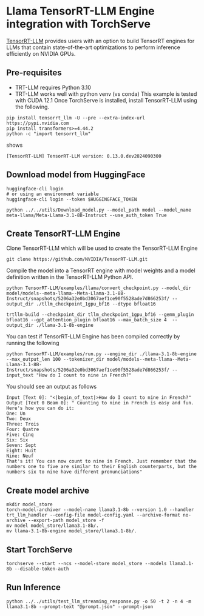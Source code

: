 # Llama TensorRT-LLM Engine integration with TorchServe

[TensorRT-LLM](https://github.com/NVIDIA/TensorRT-LLM) provides users with an option to build TensorRT engines for LLMs that contain state-of-the-art optimizations to perform inference efficiently on NVIDIA GPUs.

## Pre-requisites

- TRT-LLM requires Python 3.10
- TRT-LLM works well with python venv (vs conda)
This example is tested with CUDA 12.1
Once TorchServe is installed, install TensorRT-LLM using the following.

```
pip install tensorrt_llm -U --pre --extra-index-url https://pypi.nvidia.com
pip install transformers>=4.44.2
python -c "import tensorrt_llm"
```
shows
```
[TensorRT-LLM] TensorRT-LLM version: 0.13.0.dev2024090300
```

## Download model from HuggingFace
```
huggingface-cli login
# or using an environment variable
huggingface-cli login --token $HUGGINGFACE_TOKEN
```
```
python ../../utils/Download_model.py --model_path model --model_name meta-llama/Meta-Llama-3.1-8B-Instruct --use_auth_token True
```

## Create TensorRT-LLM Engine
Clone TensorRT-LLM which will be used to create the TensorRT-LLM Engine

```
git clone https://github.com/NVIDIA/TensorRT-LLM.git
```

Compile the model into a TensorRT engine with model weights and a model definition written in the TensorRT-LLM Python API.

```
python TensorRT-LLM/examples/llama/convert_checkpoint.py --model_dir model/models--meta-llama--Meta-Llama-3.1-8B-Instruct/snapshots/5206a32e0bd3067aef1ce90f5528ade7d866253f/ --output_dir ./tllm_checkpoint_1gpu_bf16 --dtype bfloat16
```

```
trtllm-build --checkpoint_dir tllm_checkpoint_1gpu_bf16 --gemm_plugin bfloat16 --gpt_attention_plugin bfloat16 --max_batch_size 4  --output_dir ./llama-3.1-8b-engine
```

You can test if TensorRT-LLM Engine has been compiled correctly by running the following
```
python TensorRT-LLM/examples/run.py --engine_dir ./llama-3.1-8b-engine  --max_output_len 100 --tokenizer_dir model/models--meta-llama--Meta-Llama-3.1-8B-Instruct/snapshots/5206a32e0bd3067aef1ce90f5528ade7d866253f/ --input_text "How do I count to nine in French?"
```

You should see an output as follows
```
Input [Text 0]: "<|begin_of_text|>How do I count to nine in French?"
Output [Text 0 Beam 0]: " Counting to nine in French is easy and fun. Here's how you can do it:
One: Un
Two: Deux
Three: Trois
Four: Quatre
Five: Cinq
Six: Six
Seven: Sept
Eight: Huit
Nine: Neuf
That's it! You can now count to nine in French. Just remember that the numbers one to five are similar to their English counterparts, but the numbers six to nine have different pronunciations"
```

## Create model archive

```
mkdir model_store
torch-model-archiver --model-name llama3.1-8b --version 1.0 --handler trt_llm_handler --config-file model-config.yaml --archive-format no-archive --export-path model_store -f
mv model model_store/llama3.1-8b/.
mv llama-3.1-8b-engine model_store/llama3.1-8b/.
```

## Start TorchServe
```
torchserve --start --ncs --model-store model_store --models llama3.1-8b --disable-token-auth
```

## Run Inference
```
python ../../utils/test_llm_streaming_response.py -o 50 -t 2 -n 4 -m llama3.1-8b --prompt-text "@prompt.json" --prompt-json
```
